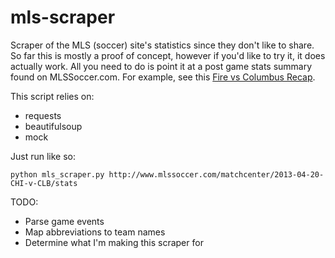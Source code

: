 mls-scraper
===========

Scraper of the MLS (soccer) site's statistics since they don't like to share. 
So far this is mostly a proof of concept, however if you'd like to try it, it 
does actually work. All you need to do is point it at a post game stats summary
found on MLSSoccer.com. For example, see this [Fire vs Columbus Recap](http://www.mlssoccer.com/matchcenter/2013-04-20-CHI-v-CLB/stats).

This script relies on:

* requests
* beautifulsoup
* mock

Just run like so:

    python mls_scraper.py http://www.mlssoccer.com/matchcenter/2013-04-20-CHI-v-CLB/stats

TODO:

* Parse game events
* Map abbreviations to team names
* Determine what I'm making this scraper for

